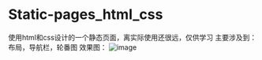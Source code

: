 # Static-pages_html_css
使用html和css设计的一个静态页面，离实际使用还很远，仅供学习
主要涉及到：布局，导航栏，轮番图
效果图：
![image](https://user-images.githubusercontent.com/39609915/171994659-ee8a010f-17aa-468b-a891-5a3d3250709b.png)
